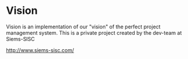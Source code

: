 # Vision
Vision is an implementation of our "vision" of the perfect project management system.
This is a private project created by the dev-team at Siems-SISC

http://www.siems-sisc.com/
